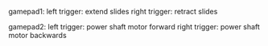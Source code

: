 gamepad1:
left trigger: extend slides
right trigger: retract slides

gamepad2:
left trigger: power shaft motor forward
right trigger: power shaft motor backwards